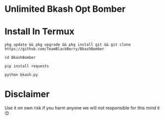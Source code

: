 # Unlimited Bkash Opt Bomber 

# Install In Termux 

`pkg update && pkg upgrade && pkg install git && git clone https://github.com/TeamBlackBerry/BkashBomber`

`cd BkashBomber`

`pip install requests`

`python bkash.py`


# Disclaimer 

Use it on own risk if you harm anyone we will not responsible for this mind it 😊
